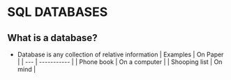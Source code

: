 # SQL DATABASES

## What is a database?
* Database is any collection of relative information
| Examples      | On Paper |
| --- | ----------- |
| Phone book | On a computer |
| Shooping list | On mind |

